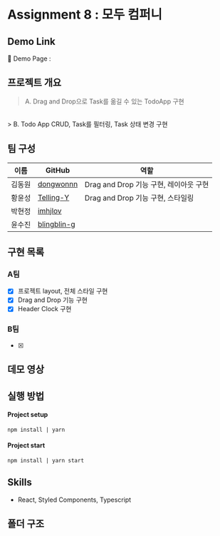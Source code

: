 # Assignment 8 : 모두 컴퍼니

## Demo Link

🔗 Demo Page : []()

## 프로젝트 개요

> A. Drag and Drop으로 Task를 옮길 수 있는 TodoApp 구현
</br>
> B. Todo App CRUD, Task를 필터링, Task 상태 변경 구현

## 팀 구성

| 이름   | GitHub                                        | 역할                                   |
| ------ | --------------------------------------------- | -------------------------------------- |
| 김동원 | [dongwonnn](https://github.com/dongwonnn)     | Drag and Drop 기능 구현, 레이아웃 구현 |
| 황윤성 | [Telling-Y](https://github.com/Telling-Y)     | Drag and Drop 기능 구현, 스타일링      |
| 박현정 | [imhjlov](https://github.com/imhjlov)         |                                        |
| 윤수진 | [blingblin-g](https://github.com/blingblin-g) |                                        |

## 구현 목록

### A팀

- [x] 프로젝트 layout, 전체 스타일 구현
- [x] Drag and Drop 기능 구현
- [x] Header Clock 구현

### B팀

- [x]

## 데모 영상

## 실행 방법

#### Project setup

`npm install | yarn`

#### Project start

`npm install | yarn start`

## Skills

- React, Styled Components, Typescript

## 폴더 구조
